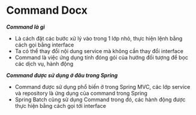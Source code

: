# Command Docx 

***Command là gì***
- Là cách đặt các bước xử lý vào trong 1 lớp nhỏ, thực hiện lệnh bằng cách gọi bằng interface 
- Ta có thể thay đổi nội dung service mà không cần thay đổi interface 
- Command là việc ứng dụng tính đóng gói của hướng đối tượng để bọc các dịch vụ, hành động


***Command được sử dụng ở đâu trong Spring***
- Command được sử dụng phổ biến ở trong Spring MVC, các lớp service và repository là ứng dụng của command trong Spring 
- Spring Batch cũng sử dụng Command trong đó, các hành động được thực hiện bằng cách gọi tới interface 

